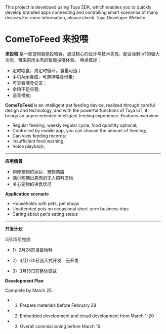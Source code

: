 This project is developed using Tuya SDK, which enables you to quickly develop branded apps connecting and controlling smart scenarios of many devices.For more information, please check Tuya Developer Website.
# ComeToFeed 来投喂
**来投喂**
是一款宠物智能投喂器，通过精心的设计与技术实现，配合涂鸦IoT的强大功能，带来前所未有的智能投喂体验。
特点概述：
 
- 定时喂食，周定时循环，食量可选；
- 手机App操控，可选择喂食份量;
- 可查看喂食记录；
- 余粮不足告警;
- 语音播放;

**ComeToFeed** 
is an intelligent pet feeding device, realized through careful design and technology, and with the powerful functions of Tuya IoT, it brings an unprecedented intelligent feeding experience. Features overview:

- Regular feeding, weekly regular cycle, food quantity optional;
- Controlled by mobile app, you can choose the amount of feeding;
- Can view feeding records;
- Insufficient food warning;
- Voice playback;

-------------------

**应用情景**

- 饲养宠物的家庭、宠物商店
- 偶尔短期出差而的无人照料宠物
- 关心宠物的进食状况

**Application scenario**

- Households with pets, pet shops
- Unattended pets on occasional short-term business trips
- Caring about pet's eating status

-------------------

**开发计划**

3月25前完成.

- 1）2月28前准备物料

- 2）3月1-20日嵌入式开发、云开发

- 3）3月15日前整体调试

**Development Plan**

Complete by March 25.

- 1) Prepare materials before February 28

- 2) Embedded development and cloud development from March 1-20

- 3) Overall commissioning before March 15
